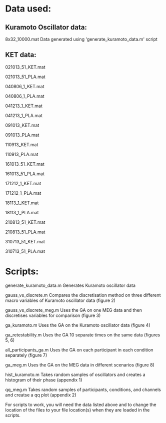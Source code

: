 Data used:
=

Kuramoto Oscillator data:
--
8x32_10000.mat 			Data generated using 'generate_kuramoto_data.m' script


KET data:
--
021013_51_KET.mat

021013_51_PLA.mat

040806_1_KET.mat

040806_1_PLA.mat

041213_1_KET.mat

041213_1_PLA.mat

091013_KET.mat

091013_PLA.mat

110913_KET.mat

110913_PLA.mat

161013_51_KET.mat

161013_51_PLA.mat

171212_1_KET.mat

171212_1_PLA.mat

18113_1_KET.mat

18113_1_PLA.mat

210813_51_KET.mat

210813_51_PLA.mat

310713_51_KET.mat

310713_51_PLA.mat



Scripts:
=
generate_kuramoto_data.m		Generates Kuramoto oscillator data

gauss_vs_discrete.m 			Compares the discretisation method on three different macro variables of Kuramoto oscillator data (figure 2)

gauss_vs_discrete_meg.m 		Uses the GA on one MEG data and then discretises variables for comparison (figure 3)

ga_kuramoto.m				Uses the GA on the Kuramoto oscillator data (figure 4)

ga_retestability.m 			Uses the GA 10 separate times on the same data (figures 5, 6)

all_participants_ga.m 			Uses the GA on each participant in each condition separately (figure 7)

ga_meg.m				Uses the GA on the MEG data in different scenarios (figure 8)

hist_kuramoto.m 			Takes random samples of oscillators and creates a histogram of their phase (appendix 1)

qq_meg.m 				Takes random samples of participants, conditions, and channels and creatse a qq plot (appendix 2)



For scripts to work, you will need the data listed above and to change the location of the files to your file location(s) when they are loaded in the scripts.
